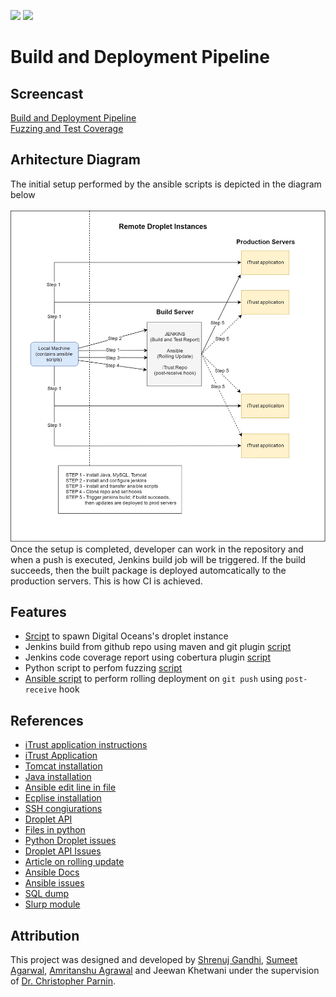 [<img src="https://github.com/shrenujgandhi/Readme-Images/blob/master/AP.png" width="150">](https://github.com/shrenujgandhi/Build-and-Deployment-Pipeline)
[<img src="https://github.com/shrenujgandhi/Readme-Images/blob/master/DO.png" width="90">](https://github.com/shrenujgandhi/Build-and-Deployment-Pipeline)

# Build and Deployment Pipeline

## Screencast
[Build and Deployment Pipeline](https://drive.google.com/file/d/0B9erCuXnrQQrQ2N6bVU0WHV2VnM/view)  
[Fuzzing and Test Coverage](https://drive.google.com/file/d/0B9erCuXnrQQrZnFsM00yV0x6aFU/view)  

## Arhitecture Diagram
The initial setup performed by the ansible scripts is depicted in the diagram below  
&nbsp;&nbsp;&nbsp;&nbsp;&nbsp;&nbsp;&nbsp;&nbsp;&nbsp;&nbsp;&nbsp;&nbsp;&nbsp;&nbsp;&nbsp;&nbsp;&nbsp;&nbsp;&nbsp;&nbsp;&nbsp;&nbsp;&nbsp;&nbsp;&nbsp;&nbsp;&nbsp;&nbsp;&nbsp;&nbsp;&nbsp;&nbsp;&nbsp;&nbsp;&nbsp;&nbsp;&nbsp;&nbsp;&nbsp;&nbsp;&nbsp;&nbsp;&nbsp;&nbsp;&nbsp;&nbsp;&nbsp;&nbsp;<img src="https://github.com/shrenujgandhi/Build-and-Deployment-Pipeline/blob/master/images/Architecture%20Diagram.jpg" width="800">  
Once the setup is completed, developer can work in the repository and when a push is executed, Jenkins build job will be triggered. If the build succeeds, then the built package is deployed automcatically to the production servers. This is how CI is achieved.

## Features
- [Srcipt](https://github.com/shrenujgandhi/Build-and-Deployment-Pipeline/blob/master/droplet.py) to spawn Digital Oceans's droplet instance
- Jenkins build from github repo using maven and git plugin [script](https://github.com/shrenujgandhi/Build-and-Deployment-Pipeline/blob/master/roles/config-jenkins/tasks/main.yml#L87)
- Jenkins code coverage report using cobertura plugin [script](https://github.com/shrenujgandhi/Build-and-Deployment-Pipeline/blob/master/roles/config-jenkins/tasks/main.yml#L93)
- Python script to perfom fuzzing [script](https://github.com/shrenujgandhi/Build-and-Deployment-Pipeline/blob/master/roles/fuzzing/files/fuzzer.py)
- [Ansible script](https://github.com/shrenujgandhi/Build-and-Deployment-Pipeline/tree/master/roles/config-ansible/files) to perform rolling deployment on `git push` using `post-receive` hook

## References
* [iTrust application instructions](http://agile.csc.ncsu.edu/iTrust/wiki/doku.php?id=home_deployment_instructions)
* [iTrust Application](https://github.ncsu.edu/engr-csc326-staff/iTrust-v23/tree/master/iTrust)
* [Tomcat installation](https://github.com/ansible/ansible-examples/blob/master/tomcat-standalone/roles/tomcat/tasks/main.yml)
* [Java installation](http://stackoverflow.com/questions/19275856/auto-yes-to-the-license-agreement-on-sudo-apt-get-y-install-oracle-java7-instal)
* [Ansible edit line in file](http://docs.ansible.com/ansible/lineinfile_module.html)
* [Ecplise installation](https://github.com/caarlos0/ansible-role-eclipse/blob/bb17568189047dc6e702f1bffd4a47ac571ed5ed/tasks/install_Ubuntu.yml)
* [SSH congiurations](http://debuggable.com/posts/disable-strict-host-checking-for-git-clone:49896ff3-0ac0-4263-9703-1eae4834cda3)
* [Droplet API](https://developers.digitalocean.com/documentation/v2/#droplets)
* [Files in python](https://docs.python.org/2/tutorial/inputoutput.html#reading-and-writing-files)
* [Python Droplet issues](https://github.com/koalalorenzo/python-digitalocean/issues/59)
* [Droplet API Issues](https://github.com/digitalocean/api-v2/issues/92)
* [Article on rolling update](http://docs.ansible.com/ansible/guide_rolling_upgrade.html)
* [Ansible Docs](http://docs.ansible.com/ansible/fetch_module.html)
* [Ansible issues](https://github.com/ansible/ansible/issues/14064)
* [SQL dump](http://stackoverflow.com/questions/2537486/create-dump-file-from-database-in-mysql)
* [Slurp module](http://docs.ansible.com/ansible/slurp_module.html)

## Attribution
This project was designed and developed by [Shrenuj Gandhi](https://github.com/shrenujgandhi), [Sumeet Agarwal](https://github.com/sumeet29), [Amritanshu Agrawal](https://github.com/amritbhanu) and Jeewan Khetwani under the supervision of [Dr. Christopher Parnin]().
